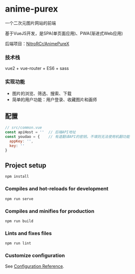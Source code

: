 # anime-purex

一个二次元图片网站的前端

基于VueJS开发，是SPA(单页面应用)、PWA(渐进式Web应用)

后端项目：[NitroRCr/AnimePureX](https://github.com/NitroRCr/AnimePureX)



### 技术栈

vue2 + vue-router + ES6 + sass

### 实现功能

- 图片的浏览、筛选、搜索、下载
- 简单的用户功能：用户登录、收藏图片和画师

## 配置

```javascript
// src/common.vue
const apiHost = ''	// 后端API地址
const youdao = {	// 有道翻译API的密钥。不填则无法使用机翻功能
  appKey: '',
  key: ''
}
```



## Project setup

```
npm install
```

### Compiles and hot-reloads for development
```
npm run serve
```

### Compiles and minifies for production
```
npm run build
```

### Lints and fixes files
```
npm run lint
```

### Customize configuration
See [Configuration Reference](https://cli.vuejs.org/config/).
